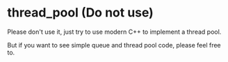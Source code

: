 # thread_pool (Do not use)

Please don't use it, just try to use modern C++ to implement a thread pool.

But if you want to see simple queue and thread pool code, please feel free to.
